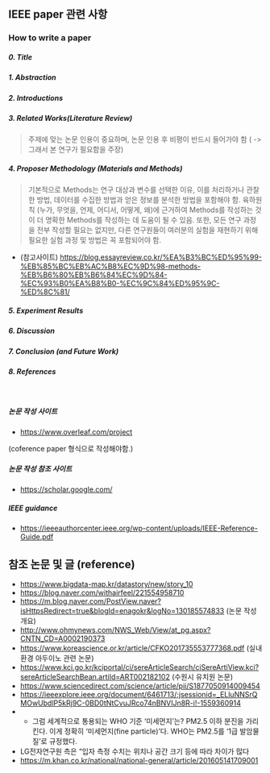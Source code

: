 ## IEEE paper 관련 사항 

### How to write a paper 
##### 0. Title 
##### 1. Abstraction 
##### 2. Introductions
##### 3. Related Works(Literature Review) 
> 주제에 맞는 논문 인용이 중요하며, 논문 인용 후 비평이 반드시 들어가야 함 ( -> 그래서 본 연구가 필요함을 주장) 
##### 4. Proposer Methodology (Materials and Methods) 
>  기본적으로 Methods는 연구 대상과 변수를 선택한 이유, 이를 처리하거나 관찰한 방법, 데이터를 수집한 방법과 얻은 정보를 분석한 방법을 포함해야 함. 육하원칙 (누가, 무엇을, 언제, 어디서, 어떻게, 왜)에 근거하여 Methods를 작성하는 것이 더 명확한 Methods를 작성하는 데 도움이 될 수 있음. 또한, 모든 연구 과정을 전부 작성할 필요는 없지만, 다른 연구원들이 여러분의 실험을 재현하기 위해 필요한 실험 과정 및 방법은 꼭 포함되어야 함.
- (참고사이트) https://blog.essayreview.co.kr/%EA%B3%BC%ED%95%99-%EB%85%BC%EB%AC%B8%EC%9D%98-methods-%EB%B6%80%EB%B6%84%EC%9D%84-%EC%93%B0%EA%B8%B0-%EC%9C%84%ED%95%9C-%ED%8C%81/
##### 5. Experiment Results 
##### 6. Discussion
##### 7. Conclusion (and Future Work)
##### 8. References 

<br>

##### 논문 작성 사이트 
- https://www.overleaf.com/project

(coference paper 형식으로 작성해야함.)

##### 논문 작성 참조 사이트 
- https://scholar.google.com/




##### IEEE guidance 
- https://ieeeauthorcenter.ieee.org/wp-content/uploads/IEEE-Reference-Guide.pdf
 
 ## 참조 논문 및 글 (reference)
 - https://www.bigdata-map.kr/datastory/new/story_10
- https://blog.naver.com/withairfeel/221554958710
- https://m.blog.naver.com/PostView.naver?isHttpsRedirect=true&blogId=enagokr&logNo=130185574833 (논문 작성 개요) 
- http://www.ohmynews.com/NWS_Web/View/at_pg.aspx?CNTN_CD=A0002190373
- https://www.koreascience.or.kr/article/CFKO201735553777368.pdf (실내 환경 아두이노 관련 논문) 
- https://www.kci.go.kr/kciportal/ci/sereArticleSearch/ciSereArtiView.kci?sereArticleSearchBean.artiId=ART002182102 (수원시 유치원 논문) 
- https://www.sciencedirect.com/science/article/pii/S1877050914009454
- https://ieeexplore.ieee.org/document/6461713/;jsessionid=_ELluNNSrQMOwUbdlP5kRj9C-0BD0tNtCvuJRco74nBNVIJn8R-i!-1559360914
- - 그럼 세계적으로 통용되는 WHO 기준 ‘미세먼지’는? PM2.5 이하 분진을 가리킨다. 이게 정확히 ‘미세먼지(fine particle)’다. WHO는 PM2.5를 ‘1급 발암물질’로 규정했다.
-  LG전자연구원 측은 “입자 측정 수치는 위치나 공간 크기 등에 따라 차이가 많다
- https://m.khan.co.kr/national/national-general/article/201605141709001
